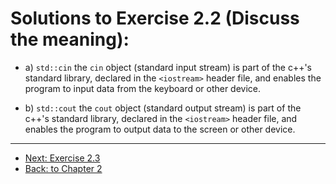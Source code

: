 # Solutions to Exercise 2.2 (Discuss the meaning):

- a) `std::cin` the `cin` object (standard input stream) is part of the c++'s standard library, declared in the `<iostream>` header file, and enables the program to input data from the keyboard or other device.

- b) `std::cout` the `cout` object (standard output stream) is part of the c++'s standard library, declared in the `<iostream>` header file, and enables the program to output data to the screen or other device.

---
- [Next: Exercise 2.3](02_03.md)
- [Back: to Chapter 2](README.md)
